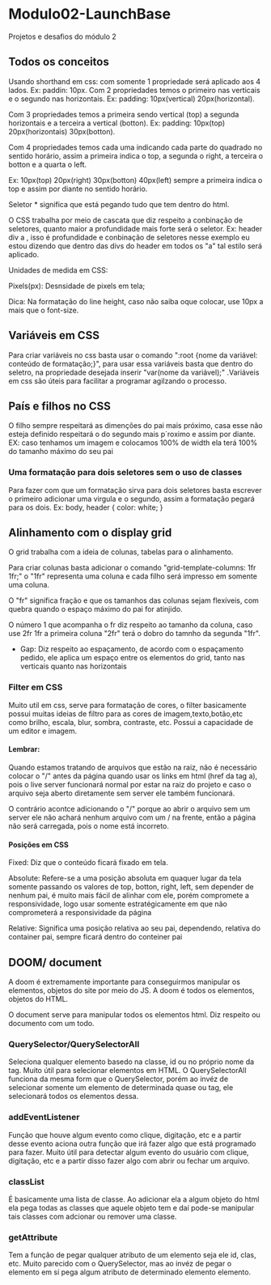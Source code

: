 # Modulo02-LaunchBase
 Projetos e desafios do módulo 2

## Todos os conceitos

Usando shorthand em css: com somente 1 propriedade será aplicado aos 4 lados. Ex: paddin: 10px.
Com 2 propriedades temos o primeiro nas verticais e o segundo nas horizontais. Ex: padding: 10px(vertical) 20px(horizontal).

Com 3 propriedades temos a primeira sendo vertical (top) a segunda horizontais e a terceira a vertical (botton). Ex: padding: 10px(top) 20px(horizontais) 30px(botton).

Com 4 propriedades temos cada uma indicando cada parte do quadrado no sentido horário, assim a primeira indica o top, a segunda o right, a terceira o botton e a quarta o left. 

Ex: 10px(top) 20px(right) 30px(botton) 40px(left) sempre a primeira indica o top e assim por diante no sentido horário.

Seletor * significa que está pegando tudo que tem dentro do html.

O CSS trabalha por meio de cascata que diz respeito a conbinação de seletores, quanto maior a profundidade mais forte será o seletor. Ex: header div a , isso é profundidade e conbinação de seletores nesse exemplo eu estou dizendo que dentro das divs do header em todos os "a" tal estilo será aplicado.

Unidades de medida em CSS:

Pixels(px): Desnsidade de pixels em tela;

Dica: Na formatação do line height, caso não saiba oque colocar, use 10px a mais que o font-size.

## Variáveis em CSS

Para criar variáveis no css basta usar o comando ":root {nome da variável: conteúdo de formatação;}", para usar essa variáveis basta que dentro do seletro, na propriedade desejada inserir "var(nome da variável);" .Variáveis em css são úteis para facilitar a programar agilzando o processo.

## País e filhos no CSS

O filho sempre respeitará as dimenções do pai mais próximo, casa esse não esteja definido respeitará o do segundo mais p´roximo e assim por diante. EX: caso tenhamos um imagem e colocamos 100% de width ela terá 100% do tamanho máximo do seu pai

### Uma formatação para dois seletores sem o uso de classes

Para fazer com que um formatação sirva para dois seletores basta escrever o primeiro adicionar uma virgula e o segundo, assim a formatação pegará para os dois. Ex: body, header { color: white; }

## Alinhamento com o display grid

O grid trabalha com a ideia de colunas, tabelas para o alinhamento.

Para criar colunas basta adicionar o comando "grid-template-columns: 1fr 1fr;" o "1fr" representa uma coluna e cada filho será impresso em somente uma coluna. 

O "fr" significa fração e que os tamanhos das colunas sejam flexíveis, com quebra quando o espaço máximo do pai for atinjido.

O número 1 que acompanha o fr diz respeito ao tamanho da coluna, caso use 2fr 1fr a primeira coluna "2fr" terá o dobro do tamnho da segunda "1fr".

* Gap: Diz respeito ao espaçamento, de acordo com o espaçamento pedido, ele aplica um espaço entre os elementos do grid, tanto nas verticais quanto nas horizontais

### Filter em CSS

Muito util em css, serve para formatação de cores, o filter basicamente possui muitas ideias de filtro para as cores de imagem,texto,botão,etc como brilho, escala, blur, sombra, contraste, etc. Possui a capacidade de um editor e imagem.

#### Lembrar:
Quando estamos tratando de arquivos que estão na raiz, não é necessário colocar o "/" antes da página quando usar os links em html (href da tag a), pois o live server funcionará normal por estar na raiz do projeto e caso o arquivo seja aberto diretamente sem server ele também funcionará.

O contrário acontce adicionando o "/" porque ao abrir o arquivo sem um server ele não achará nenhum arquivo com um / na frente, então a página não será carregada, pois o nome está incorreto.

#### Posições em CSS

Fixed: Diz que o conteúdo ficará fixado em tela.

Absolute: Refere-se a uma posição absoluta em quaquer lugar da tela somente passando os valores de top, botton, right, left, sem depender de nenhum pai, é muito mais fácil de alinhar com ele, porém compromete a responsividade, logo usar somente estratégicamente em que não comprometerá a responsividade da página

Relative: Significa uma posição relativa ao seu pai, dependendo, relativa do container pai, sempre ficará dentro do conteiner pai

## DOOM/ document

A doom é extremamente importante para conseguirmos manipular os elementos, objetos do site por meio do JS.
A doom é todos os elementos, objetos do HTML.

O document serve para manipular todos os elementos html. Diz respeito ou documento com um todo.

### QuerySelector/QuerySelectorAll

Seleciona qualquer elemento basedo na classe, id ou no próprio nome da tag. Muito útil para selecionar elementos em HTML.
O QuerySelectorAll funciona da mesma form que o QuerySelector, porém ao invéz de selecionar somente um elemento de determinada quase ou tag, ele selecionará todos os elementos dessa.

### addEventListener

Função que houve algum evento como clique, digitação, etc e a partir desse evento aciona outra função que irá fazer algo que está programado para fazer. Muito útil para detectar algum evento do usuário com clique, digitação, etc e a partir disso fazer algo com abrir ou fechar um arquivo.

### classList 

É basicamente uma lista de classe. Ao adicionar ela a algum objeto do html ela pega todas as classes que aquele objeto tem e daí pode-se manipular tais classes com adcionar ou remover uma classe.

### getAttribute

Tem a função de pegar qualquer atributo de um elemento seja ele id, clas, etc. Muito parecido com o QuerySelector, mas ao invéz de pegar o elemento em sí pega algum atributo de determinado elemento elemento.
